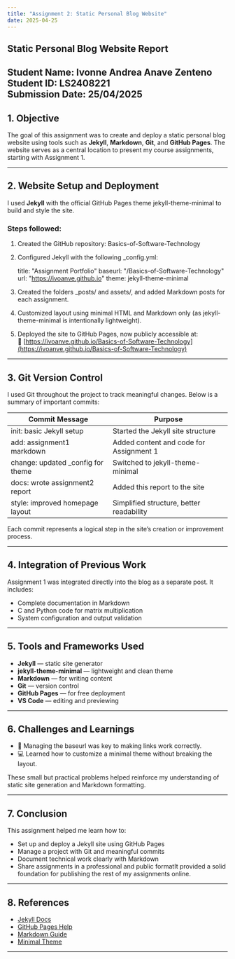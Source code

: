 ```yaml
---
title: "Assignment 2: Static Personal Blog Website"
date: 2025-04-25
---
```

## Static Personal Blog Website Report

**Student Name**: Ivonne Andrea Anave Zenteno  
**Student ID**: LS2408221  
**Submission Date**: 25/04/2025  
---
## 1. Objective

The goal of this assignment was to create and deploy a static personal blog website using tools such as **Jekyll**, **Markdown**, **Git**, and **GitHub Pages**. The website serves as a central location to present my course assignments, starting with Assignment 1.

---
## 2. Website Setup and Deployment

I used **Jekyll** with the official GitHub Pages theme jekyll-theme-minimal to build and style the site.

### Steps followed:

1. Created the GitHub repository: Basics-of-Software-Technology
2. Configured Jekyll with the following _config.yml:

   title: "Assignment Portfolio"
   baseurl: "/Basics-of-Software-Technology"
   url: "https://ivoanve.github.io"
   theme: jekyll-theme-minimal
3. Created the folders _posts/ and assets/, and added Markdown posts for each assignment.
4. Customized layout using minimal HTML and Markdown only (as jekyll-theme-minimal is intentionally lightweight).
5. Deployed the site to GitHub Pages, now publicly accessible at:  
   🔗 [https://ivoanve.github.io/Basics-of-Software-Technology](https://ivoanve.github.io/Basics-of-Software-Technology)
   
---
## 3. Git Version Control

I used Git throughout the project to track meaningful changes. Below is a summary of important commits:

| Commit Message                        | Purpose                                     |
|--------------------------------------|---------------------------------------------|
| init: basic Jekyll setup           | Started the Jekyll site structure           |
| add: assignment1 markdown          | Added content and code for Assignment 1     |
| change: updated _config for theme  | Switched to jekyll-theme-minimal            |
| docs: wrote assignment2 report     | Added this report to the site               |
| style: improved homepage layout    | Simplified structure, better readability    |

Each commit represents a logical step in the site’s creation or improvement process.

---
## 4. Integration of Previous Work

Assignment 1 was integrated directly into the blog as a separate post. It includes:

- Complete documentation in Markdown  
- C and Python code for matrix multiplication  
- System configuration and output validation
   
---

## 5. Tools and Frameworks Used

- **Jekyll** — static site generator  
- **jekyll-theme-minimal** — lightweight and clean theme  
- **Markdown** — for writing content  
- **Git** — version control  
- **GitHub Pages** — for free deployment  
- **VS Code** — editing and previewing
  
---

## 6. Challenges and Learnings

- 🧩 Managing the baseurl was key to making links work correctly.  
- 💻 Learned how to customize a minimal theme without breaking the layout.  
    
These small but practical problems helped reinforce my understanding of static site generation and Markdown formatting.

---
## 7. Conclusion

This assignment helped me learn how to:

- Set up and deploy a Jekyll site using GitHub Pages  
- Manage a project with Git and meaningful commits  
- Document technical work clearly with Markdown  
- Share assignments in a professional and public formatIt provided a solid foundation for publishing the rest of my assignments online.

---
## 8. References

- [Jekyll Docs](https://jekyllrb.com/docs/)  
- [GitHub Pages Help](https://pages.github.com/)  
- [Markdown Guide](https://www.markdownguide.org/)  
- [Minimal Theme](https://github.com/pages-themes/minimal)
  
---


